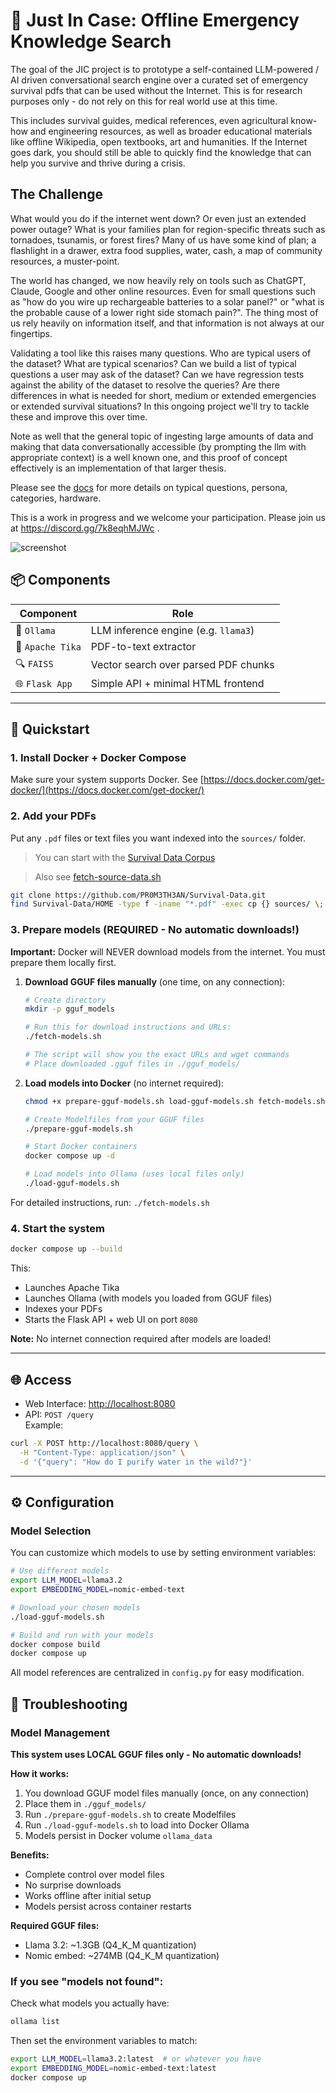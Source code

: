 # 🛟 Just In Case: Offline Emergency Knowledge Search

The goal of the JIC project is to prototype a self-contained LLM-powered / AI driven conversational search engine over a curated set of emergency survival pdfs that can be used without the Internet. This is for research purposes only - do not rely on this for real world use at this time.

This includes survival guides, medical references, even agricultural know-how and engineering resources, as well as broader educational materials like offline Wikipedia, open textbooks, art and humanities. If the Internet goes dark, you should still be able to quickly find the knowledge that can help you survive and thrive during a crisis.

## The Challenge

What would you do if the internet went down? Or even just an extended power outage? What is your families plan for region-specific threats such as tornadoes, tsunamis, or forest fires? Many of us have some kind of plan; a flashlight in a drawer, extra food supplies, water, cash, a map of community resources, a muster-point.

The world has changed, we now heavily rely on tools such as ChatGPT, Claude, Google and other online resources. Even for small questions such as "how do you wire up rechargeable batteries to a solar panel?" or "what is the probable cause of a lower right side stomach pain?". The thing most of us rely heavily on information itself, and that information is not always at our fingertips.

Validating a tool like this raises many questions. Who are typical users of the dataset? What are typical scenarios? Can we build a list of typical questions a user may ask of the dataset? Can we have regression tests against the ability of the dataset to resolve the queries? Are there differences in what is needed for short, medium or extended emergencies or extended survival situations? In this ongoing project we'll try to tackle these and improve this over time.

Note as well that the general topic of ingesting large amounts of data and making that data conversationally accessible (by prompting the llm with appropriate context) is a well known one, and this proof of concept effectively is an implementation of that larger thesis.

Please see the [docs](docs/index.md) for more details on typical questions, persona, categories, hardware.

This is a work in progress and we welcome your participation. Please join us at https://discord.gg/7k8eqhMJWc .

![screenshot](screenshot.png?raw=true "screenshot")

## 📦 Components

| Component         | Role                                            |
|-------------------|-------------------------------------------------|
| 🧠 `Ollama`       | LLM inference engine (e.g. `llama3`)            |
| 📄 `Apache Tika`  | PDF-to-text extractor                           |
| 🔍 `FAISS`        | Vector search over parsed PDF chunks            |
| 🌐 `Flask App`    | Simple API + minimal HTML frontend              |

---

## 🚀 Quickstart

### 1. Install Docker + Docker Compose

Make sure your system supports Docker. See [https://docs.docker.com/get-docker/](https://docs.docker.com/get-docker/)

### 2. Add your PDFs

Put any `.pdf` files or text files you want indexed into the `sources/` folder.

> You can start with the [Survival Data Corpus](https://github.com/PR0M3TH3AN/Survival-Data)

> Also see [fetch-source-data.sh](fetch-source-data.sh)

```bash
git clone https://github.com/PR0M3TH3AN/Survival-Data.git
find Survival-Data/HOME -type f -iname "*.pdf" -exec cp {} sources/ \;
```

### 3. Prepare models (REQUIRED - No automatic downloads!)

**Important:** Docker will NEVER download models from the internet. You must prepare them locally first.

1. **Download GGUF files manually** (one time, on any connection):
   ```bash
   # Create directory
   mkdir -p gguf_models
   
   # Run this for download instructions and URLs:
   ./fetch-models.sh
   
   # The script will show you the exact URLs and wget commands
   # Place downloaded .gguf files in ./gguf_models/
   ```

2. **Load models into Docker** (no internet required):
   ```bash
   chmod +x prepare-gguf-models.sh load-gguf-models.sh fetch-models.sh
   
   # Create Modelfiles from your GGUF files
   ./prepare-gguf-models.sh
   
   # Start Docker containers
   docker compose up -d
   
   # Load models into Ollama (uses local files only)
   ./load-gguf-models.sh
   ```

For detailed instructions, run: `./fetch-models.sh`

### 4. Start the system

```bash
docker compose up --build
```

This:
- Launches Apache Tika
- Launches Ollama (with models you loaded from GGUF files)
- Indexes your PDFs
- Starts the Flask API + web UI on port `8080`

**Note:** No internet connection required after models are loaded!

---

## 🌐 Access

- Web Interface: [http://localhost:8080](http://localhost:8080)
- API: `POST /query`  
  Example:

```bash
curl -X POST http://localhost:8080/query \
  -H "Content-Type: application/json" \
  -d '{"query": "How do I purify water in the wild?"}'
```

---

## ⚙️ Configuration

### Model Selection

You can customize which models to use by setting environment variables:

```bash
# Use different models
export LLM_MODEL=llama3.2
export EMBEDDING_MODEL=nomic-embed-text

# Download your chosen models
./load-gguf-models.sh

# Build and run with your models
docker compose build
docker compose up
```

All model references are centralized in `config.py` for easy modification.

## 🔧 Troubleshooting

### Model Management

**This system uses LOCAL GGUF files only - No automatic downloads!**

**How it works:**
1. You download GGUF model files manually (once, on any connection)
2. Place them in `./gguf_models/`
3. Run `./prepare-gguf-models.sh` to create Modelfiles
4. Run `./load-gguf-models.sh` to load into Docker Ollama
5. Models persist in Docker volume `ollama_data`

**Benefits:**
- Complete control over model files
- No surprise downloads
- Works offline after initial setup
- Models persist across container restarts

**Required GGUF files:**
- Llama 3.2: ~1.3GB (Q4_K_M quantization)
- Nomic embed: ~274MB (Q4_K_M quantization)

### If you see "models not found":

Check what models you actually have:
```bash
ollama list
```

Then set the environment variables to match:
```bash
export LLM_MODEL=llama3.2:latest  # or whatever you have
export EMBEDDING_MODEL=nomic-embed-text:latest
docker compose up
```

